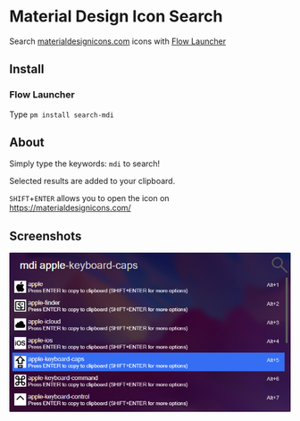 # Material Design Icon Search

Search [materialdesignicons.com](https://materialdesignicons.com/) icons with [Flow Launcher](https://github.com/Flow-Launcher/Flow.Launcher)

## Install

### Flow Launcher
Type `pm install search-mdi`

## About

Simply type the keywords: `mdi` to search!

Selected results are added to your clipboard.

`SHIFT`+`ENTER` allows you to open the icon on https://materialdesignicons.com/

## Screenshots
![screenshot](/assets/mdi-demo.png)
